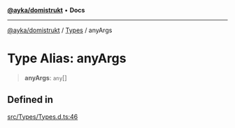 [**@ayka/domistrukt**](../../../README.md) • **Docs**

***

[@ayka/domistrukt](../../../globals.md) / [Types](../README.md) / anyArgs

# Type Alias: anyArgs

> **anyArgs**: `any`[]

## Defined in

[src/Types/Types.d.ts:46](https://github.com/AndreyMork/domistrukt/blob/6bf1571936bc40cdb9430004c5150bf2a16cf455/src/Types/Types.d.ts#L46)
